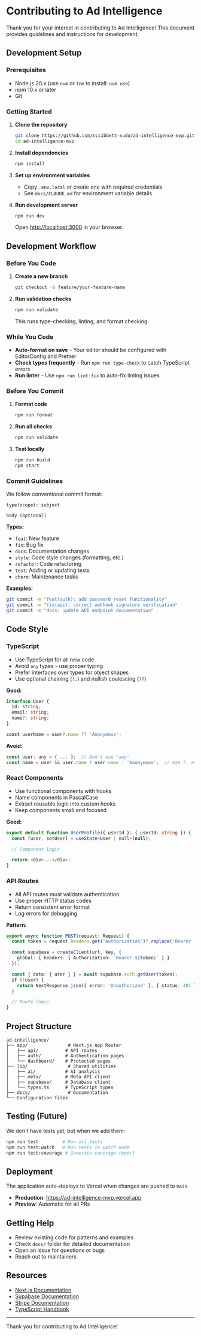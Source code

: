 # Contributing to Ad Intelligence

Thank you for your interest in contributing to Ad Intelligence! This document provides guidelines and instructions for development.

## Development Setup

### Prerequisites

- Node.js 20.x (use `nvm` or `fnm` to install: `nvm use`)
- npm 10.x or later
- Git

### Getting Started

1. **Clone the repository**
   ```bash
   git clone https://github.com/ncsibbett-sudo/ad-intelligence-mvp.git
   cd ad-intelligence-mvp
   ```

2. **Install dependencies**
   ```bash
   npm install
   ```

3. **Set up environment variables**
   - Copy `.env.local` or create one with required credentials
   - See `docs/CLAUDE.md` for environment variable details

4. **Run development server**
   ```bash
   npm run dev
   ```
   Open [http://localhost:3000](http://localhost:3000) in your browser.

## Development Workflow

### Before You Code

1. **Create a new branch**
   ```bash
   git checkout -b feature/your-feature-name
   ```

2. **Run validation checks**
   ```bash
   npm run validate
   ```
   This runs type-checking, linting, and format checking.

### While You Code

- **Auto-format on save** - Your editor should be configured with EditorConfig and Prettier
- **Check types frequently** - Run `npm run type-check` to catch TypeScript errors
- **Run linter** - Use `npm run lint:fix` to auto-fix linting issues

### Before You Commit

1. **Format code**
   ```bash
   npm run format
   ```

2. **Run all checks**
   ```bash
   npm run validate
   ```

3. **Test locally**
   ```bash
   npm run build
   npm start
   ```

### Commit Guidelines

We follow conventional commit format:

```
type(scope): subject

body (optional)
```

**Types:**
- `feat`: New feature
- `fix`: Bug fix
- `docs`: Documentation changes
- `style`: Code style changes (formatting, etc.)
- `refactor`: Code refactoring
- `test`: Adding or updating tests
- `chore`: Maintenance tasks

**Examples:**
```bash
git commit -m "feat(auth): add password reset functionality"
git commit -m "fix(api): correct webhook signature verification"
git commit -m "docs: update API endpoint documentation"
```

## Code Style

### TypeScript

- Use TypeScript for all new code
- Avoid `any` types - use proper typing
- Prefer interfaces over types for object shapes
- Use optional chaining (`?.`) and nullish coalescing (`??`)

**Good:**
```typescript
interface User {
  id: string;
  email: string;
  name?: string;
}

const userName = user?.name ?? 'Anonymous';
```

**Avoid:**
```typescript
const user: any = { ... };  // Don't use 'any'
const name = user && user.name ? user.name : 'Anonymous';  // Use ?. and ??
```

### React Components

- Use functional components with hooks
- Name components in PascalCase
- Extract reusable logic into custom hooks
- Keep components small and focused

**Good:**
```typescript
export default function UserProfile({ userId }: { userId: string }) {
  const [user, setUser] = useState<User | null>(null);

  // Component logic

  return <div>...</div>;
}
```

### API Routes

- All API routes must validate authentication
- Use proper HTTP status codes
- Return consistent error format
- Log errors for debugging

**Pattern:**
```typescript
export async function POST(request: Request) {
  const token = request.headers.get('Authorization')?.replace('Bearer ', '');

  const supabase = createClient(url, key, {
    global: { headers: { Authorization: `Bearer ${token}` } }
  });

  const { data: { user } } = await supabase.auth.getUser(token);
  if (!user) {
    return NextResponse.json({ error: 'Unauthorized' }, { status: 401 });
  }

  // Route logic
}
```

## Project Structure

```
ad-intelligence/
├── app/               # Next.js App Router
│   ├── api/          # API routes
│   ├── auth/         # Authentication pages
│   └── dashboard/    # Protected pages
├── lib/               # Shared utilities
│   ├── ai/           # AI analysis
│   ├── meta/         # Meta API client
│   ├── supabase/     # Database client
│   └── types.ts      # TypeScript types
├── docs/              # Documentation
└── Configuration files
```

## Testing (Future)

We don't have tests yet, but when we add them:

```bash
npm run test         # Run all tests
npm run test:watch   # Run tests in watch mode
npm run test:coverage # Generate coverage report
```

## Deployment

The application auto-deploys to Vercel when changes are pushed to `main`.

- **Production**: https://ad-intelligence-mvp.vercel.app
- **Preview**: Automatic for all PRs

## Getting Help

- Review existing code for patterns and examples
- Check `docs/` folder for detailed documentation
- Open an issue for questions or bugs
- Reach out to maintainers

## Resources

- [Next.js Documentation](https://nextjs.org/docs)
- [Supabase Documentation](https://supabase.com/docs)
- [Stripe Documentation](https://stripe.com/docs)
- [TypeScript Handbook](https://www.typescriptlang.org/docs/)

---

Thank you for contributing to Ad Intelligence!
